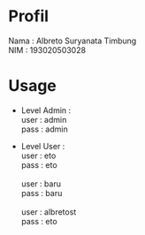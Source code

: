 # Profil
Nama : Albreto Suryanata Timbung\
NIM : 193020503028

# Usage
* Level Admin :\
user : admin\
pass : admin

* Level User :\
user : eto\
pass : eto\
\
user : baru\
pass : baru\
\
user : albretost\
pass : eto
